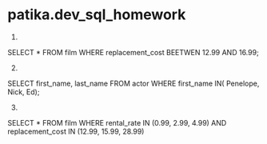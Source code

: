 # patika.dev_sql_homework


1.
  SELECT * FROM film WHERE replacement_cost BEETWEN 12.99 AND 16.99;
  
2.
  SELECT first_name, last_name FROM actor WHERE first_name IN( Penelope, Nick, Ed);
  
3.
  SELECT * FROM film WHERE rental_rate IN (0.99, 2.99, 4.99) AND replacement_cost IN (12.99, 15.99, 28.99)
